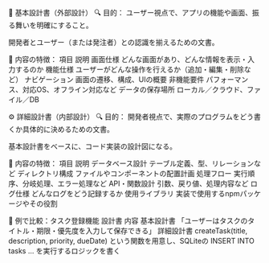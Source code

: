 🧱 基本設計書（外部設計）
🔍 目的：
ユーザー視点で、アプリの機能や画面、振る舞いを明確にすること。

開発者とユーザー（または発注者）との認識を揃えるための文書。

📌 内容の特徴：
項目	説明
画面仕様	どんな画面があり、どんな情報を表示・入力するのか
機能仕様	ユーザーがどんな操作を行えるか（追加・編集・削除など）
ナビゲーション	画面の遷移、構成、UIの概要
非機能要件	パフォーマンス、対応OS、オフライン対応など
データの保存場所	ローカル／クラウド、ファイル／DB

⚙️ 詳細設計書（内部設計）
🔍 目的：
開発者視点で、実際のプログラムをどう書くか具体的に決めるための文書。

基本設計書をベースに、コード実装の設計図になる。

📌 内容の特徴：
項目	説明
データベース設計	テーブル定義、型、リレーションなど
ディレクトリ構成	ファイルやコンポーネントの配置計画
処理フロー	実行順序、分岐処理、エラー処理など
API・関数設計	引数、戻り値、処理内容など
ログ仕様	どんなログをどう記録するか
使用ライブラリ	実装で使用するnpmパッケージやその役割

🔁 例で比較：タスク登録機能
設計書	内容
基本設計書	「ユーザーはタスクのタイトル・期限・優先度を入力して保存できる」
詳細設計書	createTask(title, description, priority, dueDate) という関数を用意し、SQLiteの INSERT INTO tasks ... を実行するロジックを書く